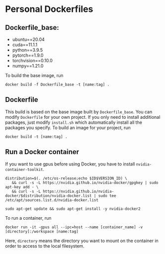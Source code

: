 # Personal Dockerfiles

## Dockerfile_base: 
* ubuntu==20.04
* cuda==11.1.1
* python==3.9.5
* pytorch==1.9.0
* torchvision==0.10.0
* numpy==1.21.0

To build the base image, run
```
docker build -f Dockerfile_base -t [name:tag] .
```

## Dockerfile
This build is based on the base image built by `Dockerfile_base`. You can modify `Dockerfile` for your own project. If you only need to install additional packages, just modify `install.sh` which automatically install all the packages you specify. To build an image for your project, run
```
docker build -t [name:tag] .
```
## Run a Docker container
If you want to use gpus before using Docker, you have to install `nvidia-container-toolkit`.
```
distribution=$(. /etc/os-release;echo $ID$VERSION_ID) \
   && curl -s -L https://nvidia.github.io/nvidia-docker/gpgkey | sudo apt-key add - \
   && curl -s -L https://nvidia.github.io/nvidia-docker/$distribution/nvidia-docker.list | sudo tee /etc/apt/sources.list.d/nvidia-docker.list
```
```
sudo apt-get update && sudo apt-get install -y nvidia-docker2
```
To run a container, run
```
docker run -it -gpus all --ipc=host --name [container_name] -v [directory]:/workspace [name:tag]
```
Here, `directory` means the directory you want to mount on the container in order to access to the local filesystem. 
